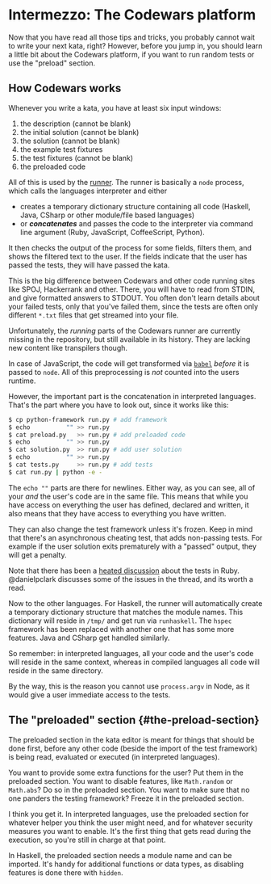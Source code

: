 Intermezzo: The Codewars platform
=================================

Now that you have read all those tips and tricks, you probably cannot
wait to write your next kata, right?  However, before you jump in, you
should learn a little bit about the Codewars platform, if you want to
run random tests or use the "preload" section.


## How Codewars works

Whenever you write a kata, you have at least six input windows:

1. the description (cannot be blank)
2. the initial solution (cannot be blank)
3. the solution (cannot be blank)
4. the example test fixtures
5. the test fixtures (cannot be blank)
6. the preloaded code

All of this is used by the [runner].  The runner is basically a `node`
process, which calls the languages interpreter and either

- creates a temporary dictionary structure containing all code
  (Haskell, Java, CSharp or other module/file based languages)
- or ___concatenates___ and passes the code to the interpreter via command
  line argument (Ruby, JavaScript, CoffeeScript, Python).

It then checks the output of the process for some fields, filters them,
and shows the filtered text to the user.  If the fields indicate that
the user has passed the tests, they will have passed the kata.

This is the big difference between Codewars and other code running sites
like SPOJ, Hackerrank and other.  There, you will have to read from STDIN,
and give formatted answers to STDOUT.  You often don't learn details about
your failed tests, only that you've failed them, since the tests are often
only different `*.txt` files that get streamed into your file.

Unfortunately, the _running_ parts of the Codewars runner are currently
missing in the repository, but still available in its history.  They
are lacking new content like transpilers though.

In case of JavaScript, the code will get transformed via [`babel`][babel]
_before_ it is passed to `node`.  All of this preprocessing is _not_
counted into the users runtime.

However, the important part is the concatenation in interpreted languages.
That's the part where you have to look out, since it works like this:

```bash
$ cp python-framework run.py # add framework
$ echo          "" >> run.py
$ cat preload.py   >> run.py # add preloaded code
$ echo          "" >> run.py
$ cat solution.py  >> run.py # add user solution
$ echo          "" >> run.py
$ cat tests.py     >> run.py # add tests
$ cat run.py | python -e -
```

The `echo ""` parts are there for newlines.  Either way, as you can see,
all of your _and_ the user's code are in the same file.  This means that
while you have access on everything the user has defined, declared and
written, it also means that they have access to everything you have written.

They can also change the test framework unless it's frozen.  Keep in mind
that there's an asynchronous cheating test, that adds non-passing tests.
For example if the user solution exits prematurely with a "passed" output,
they will get a penalty.

Note that there has been a [heated discussion][issue-214] about the tests
in Ruby. @danielpclark discusses some of the issues in the thread, and its
worth a read.

Now to the other languages.  For Haskell, the runner will automatically
create a temporary dictionary structure that matches the module names.
This dictionary will reside in `/tmp/` and get run via `runhaskell`.
The `hspec` framework has been replaced with another one that has some
more features.  Java and CSharp get handled similarly.

So remember: in interpreted languages, all your code and the user's code
will reside in the same context, whereas in compiled languages all code
will reside in the same directory.

By the way, this is the reason you cannot use `process.argv` in Node,
as it would give a user immediate access to the tests.

 [issue-214]: https://github.com/Codewars/codewars.com/issues/214
 [runner]: https://github.com/Codewars/codewars-runner
 [babel]: http://babeljs.io/


## The "preloaded" section {#the-preload-section}

The preloaded section in the kata editor is meant for things that should
be done first, before any other code (beside the import of the test framework)
is being read, evaluated or executed (in interpreted languages).

You want to provide some extra functions for the user?  Put them in the preloaded
section.
You want to disable features, like `Math.random` or `Math.abs`?  Do
so in the preloaded section.
You want to make sure that no one panders the testing framework?  Freeze it in
the preloaded section.

I think you get it. In interpreted languages, use the preloaded section for
whatever helper you think the user might need, and for whatever security measures
you want to enable. It's the first thing that gets read during the execution, so
you're still in charge at that point.

In Haskell, the preloaded section needs a module name and can be imported. It's
handy for additional functions or data types, as disabling features is done there
with `hidden`.
